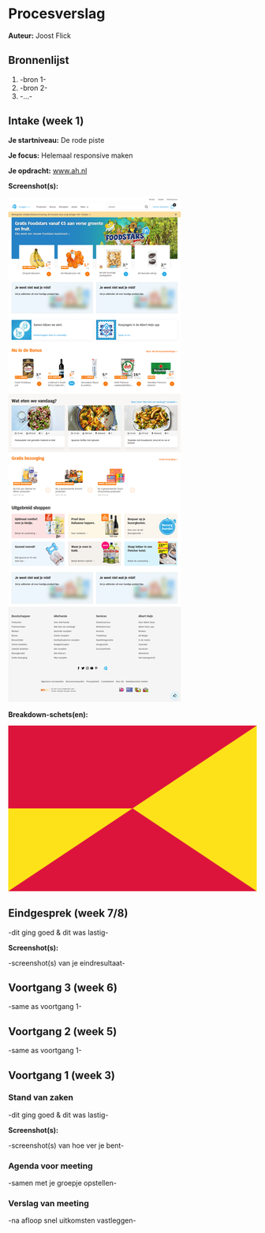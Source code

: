 # Procesverslag
**Auteur:** Joost Flick

## Bronnenlijst
1. -bron 1-
2. -bron 2-
3. -...-

## Intake (week 1)

**Je startniveau:** De rode piste

**Je focus:** Helemaal responsive maken

**Je opdracht:** www.ah.nl

**Screenshot(s):**

![screenshot van ah.nl](images/screenshot.png)

**Breakdown-schets(en):**

![-voorlopige breakdownschets(en) van een of beide pagina's van de site die je gaat maken-](images/dummy-image.svg)


## Eindgesprek (week 7/8)

-dit ging goed & dit was lastig-

**Screenshot(s):**

-screenshot(s) van je eindresultaat-



## Voortgang 3 (week 6)

-same as voortgang 1-



## Voortgang 2 (week 5)

-same as voortgang 1-



## Voortgang 1 (week 3)

### Stand van zaken

-dit ging goed & dit was lastig-

**Screenshot(s):**

-screenshot(s) van hoe ver je bent-

### Agenda voor meeting

-samen met je groepje opstellen-

### Verslag van meeting

-na afloop snel uitkomsten vastleggen-
